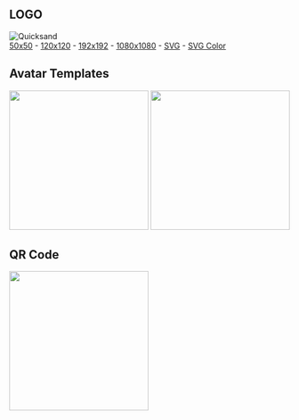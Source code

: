 ## LOGO
![Quicksand](https://coineus.app/press-kit/logo/192x192.png)
<br/>
<a href="https://coineus.app/press-kit/logo/50x50.png" target="_blank">50x50</a> -
<a href="https://coineus.app/press-kit/logo/120x120.png" target="_blank">120x120</a> -
<a href="https://coineus.app/press-kit/logo/192x192.png" target="_blank">192x192</a> -
<a href="https://coineus.app/press-kit/logo/1080x1080.png" target="_blank">1080x1080</a> -
<a href="https://coineus.app/press-kit/logo/logo.svg" target="_blank">SVG</a> -
<a href="https://coineus.app/press-kit/logo/logo_color.svg" target="_blank">SVG Color</a>

## Avatar Templates
<img src="https://coineus.app/press-kit/logo/avatar_cns.jpeg" width=250 />
<img src="https://coineus.app/press-kit/logo/avatar_cnsone.jpeg" width=250 />

## QR Code

<img src="https://coineus.app/press-kit/logo/qr-code.png" width=250 />